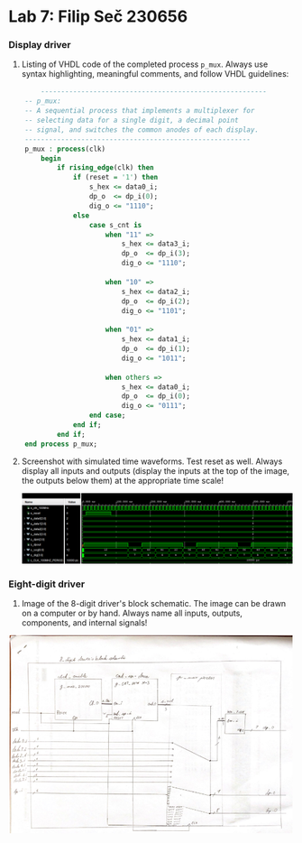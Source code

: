 # Lab 7: Filip Seč 230656

### Display driver

1. Listing of VHDL code of the completed process `p_mux`. Always use syntax highlighting, meaningful comments, and follow VHDL guidelines:

```vhdl
        --------------------------------------------------------
    -- p_mux:
    -- A sequential process that implements a multiplexer for
    -- selecting data for a single digit, a decimal point
    -- signal, and switches the common anodes of each display.
    --------------------------------------------------------
    p_mux : process(clk)
        begin
            if rising_edge(clk) then
                if (reset = '1') then
                    s_hex <= data0_i;
                    dp_o  <= dp_i(0);
                    dig_o <= "1110";
                else
                    case s_cnt is
                        when "11" =>
                            s_hex <= data3_i;
                            dp_o  <= dp_i(3);
                            dig_o <= "1110";

                        when "10" =>
                            s_hex <= data2_i;
                            dp_o  <= dp_i(2);
                            dig_o <= "1101";

                        when "01" =>
                            s_hex <= data1_i;
                            dp_o  <= dp_i(1);
                            dig_o <= "1011";

                        when others =>
                            s_hex <= data0_i;
                            dp_o  <= dp_i(0);
                            dig_o <= "0111";
                    end case;
                end if;
            end if;
    end process p_mux;
```

2. Screenshot with simulated time waveforms. Test reset as well. Always display all inputs and outputs (display the inputs at the top of the image, the outputs below them) at the appropriate time scale!

   ![your figure](images/waveforms.png)

### Eight-digit driver

1. Image of the 8-digit driver's block schematic. The image can be drawn on a computer or by hand. Always name all inputs, outputs, components, and internal signals!



  ![your figure](images/8digit.png)
